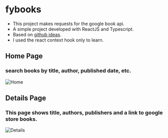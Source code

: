 # fybooks
- This project makes requests for the google book api.
- A simple project developed with ReactJS and Typescript.
- Based on [github ideas](https://github.com/florinpop17/app-ideas).
- I used the react context hook only to learn.

## Home Page
### search books by title, author, published date, etc.
![Home](https://i.ibb.co/6bvDtgy/Screenshot-6.png)

## Details Page
### This page shows title, authors, publishers and a link to google store books.
![Details](https://i.ibb.co/7gP1k8f/Screenshot-7.png)
